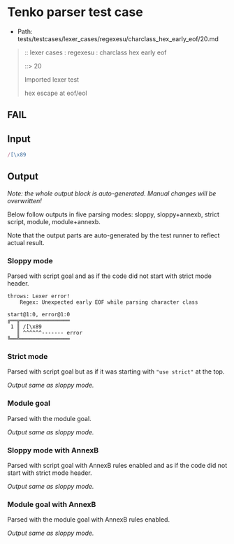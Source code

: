 # Tenko parser test case

- Path: tests/testcases/lexer_cases/regexesu/charclass_hex_early_eof/20.md

> :: lexer cases : regexesu : charclass hex early eof
>
> ::> 20
>
> Imported lexer test
>
> hex escape at eof/eol

## FAIL

## Input

`````js
/[\x89
`````

## Output

_Note: the whole output block is auto-generated. Manual changes will be overwritten!_

Below follow outputs in five parsing modes: sloppy, sloppy+annexb, strict script, module, module+annexb.

Note that the output parts are auto-generated by the test runner to reflect actual result.

### Sloppy mode

Parsed with script goal and as if the code did not start with strict mode header.

`````
throws: Lexer error!
    Regex: Unexpected early EOF while parsing character class

start@1:0, error@1:0
╔══╦════════════════
 1 ║ /[\x89
   ║ ^^^^^^------- error
╚══╩════════════════

`````

### Strict mode

Parsed with script goal but as if it was starting with `"use strict"` at the top.

_Output same as sloppy mode._

### Module goal

Parsed with the module goal.

_Output same as sloppy mode._

### Sloppy mode with AnnexB

Parsed with script goal with AnnexB rules enabled and as if the code did not start with strict mode header.

_Output same as sloppy mode._

### Module goal with AnnexB

Parsed with the module goal with AnnexB rules enabled.

_Output same as sloppy mode._
